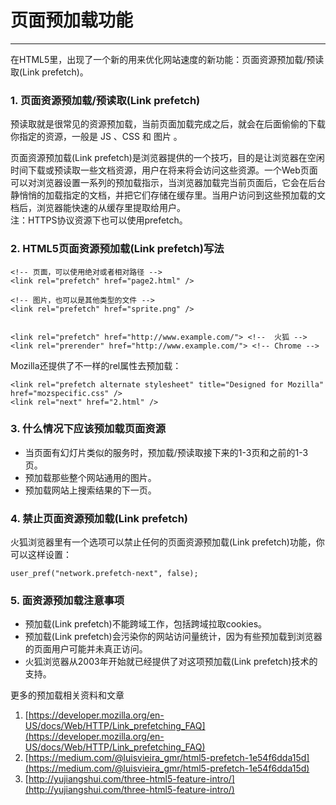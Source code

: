 <link href="http://cdn.bootcss.com/highlight.js/8.0/styles/monokai_sublime.min.css" rel="stylesheet">
<script src="http://cdn.bootcss.com/highlight.js/8.0/highlight.min.js"></script>
<script >hljs.initHighlightingOnLoad();</script>

<!--
   http://www.cnblogs.com/snandy/archive/2012/03/12/2390782.html
   http://my.oschina.net/felumanman/blog/263330?p=1
-->



# 页面预加载功能
***

在HTML5里，出现了一个新的用来优化网站速度的新功能：页面资源预加载/预读取(Link prefetch)。


### 1. 页面资源预加载/预读取(Link prefetch)
预读取就是很常见的资源预加载，当前页面加载完成之后，就会在后面偷偷的下载你指定的资源，一般是 JS 、CSS 和 图片 。

页面资源预加载(Link prefetch)是浏览器提供的一个技巧，目的是让浏览器在空闲时间下载或预读取一些文档资源，用户在将来将会访问这些资源。一个Web页面可以对浏览器设置一系列的预加载指示，当浏览器加载完当前页面后，它会在后台静悄悄的加载指定的文档，并把它们存储在缓存里。当用户访问到这些预加载的文档后，浏览器能快速的从缓存里提取给用户。  
注：HTTPS协议资源下也可以使用prefetch。


### 2. HTML5页面资源预加载(Link prefetch)写法

    <!-- 页面，可以使用绝对或者相对路径 --> 
    <link rel="prefetch" href="page2.html" /> 

    <!-- 图片，也可以是其他类型的文件 --> 
    <link rel="prefetch" href="sprite.png" /> 


    <link rel="prefetch" href="http://www.example.com/"> <!--  火狐 -->
    <link rel="prerender" href="http://www.example.com/"> <!-- Chrome -->


Mozilla还提供了不一样的rel属性去预加载：
    
    <link rel="prefetch alternate stylesheet" title="Designed for Mozilla" href="mozspecific.css" />
    <link rel="next" href="2.html" />



### 3. 什么情况下应该预加载页面资源

* 当页面有幻灯片类似的服务时，预加载/预读取接下来的1-3页和之前的1-3页。 
* 预加载那些整个网站通用的图片。 
* 预加载网站上搜索结果的下一页。 


### 4. 禁止页面资源预加载(Link prefetch)
火狐浏览器里有一个选项可以禁止任何的页面资源预加载(Link prefetch)功能，你可以这样设置： 

	user_pref("network.prefetch-next", false); 



### 5. 面资源预加载注意事项

* 预加载(Link prefetch)不能跨域工作，包括跨域拉取cookies。
* 预加载(Link prefetch)会污染你的网站访问量统计，因为有些预加载到浏览器的页面用户可能并未真正访问。
* 火狐浏览器从2003年开始就已经提供了对这项预加载(Link prefetch)技术的支持。 



更多的预加载相关资料和文章  
1. [https://developer.mozilla.org/en-US/docs/Web/HTTP/Link_prefetching_FAQ](https://developer.mozilla.org/en-US/docs/Web/HTTP/Link_prefetching_FAQ)  
2. [https://medium.com/@luisvieira_gmr/html5-prefetch-1e54f6dda15d](https://medium.com/@luisvieira_gmr/html5-prefetch-1e54f6dda15d)  
3. [http://yujiangshui.com/three-html5-feature-intro/](http://yujiangshui.com/three-html5-feature-intro/)  


















